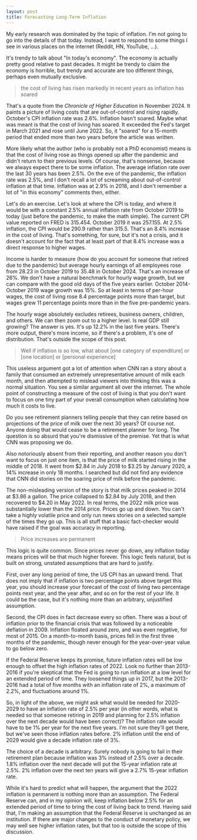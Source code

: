 ```yaml
---
layout: post
title: Forecasting Long-Term Inflation
---
```

My early research was dominated by the topic of inflation. I'm not going to go into the details of that today. Instead, I want to respond to some things I see in various places on the internet (Reddit, HN, YouTube, ...).

It's trendy to talk about "In today's economy". The economy is actually pretty good relative to past decades. It might be trendy to claim the economy is horrible, but trendy and accurate are too different things, perhaps even mutually exclusive.

> the cost of living has risen markedly in recent years as inflation has soared

That's a quote from the *Chronicle of Higher Education* in November 2024. It paints a picture of living costs that are out-of-control and rising rapidly. October's CPI inflation rate was 2.6%. Inflation hasn't soared. Maybe what was meant is that the cost of living has soared. It exceeded the Fed's target in March 2021 and rose until June 2022. So, it "soared" for a 15-month period that ended more than two years before the article was written.

More likely what the author (who is probably not a PhD economist) means is that the cost of living rose as things opened up after the pandemic and didn't return to their previous levels. Of course, that's nonsense, because we always expect there to be some inflation. The average inflation rate over the last 30 years has been 2.5%. On the eve of the pandemic, the inflation rate was 2.5%, and I don't recall a lot of screaming about out-of-control inflation at that time. Inflation was at 2.9% in 2018, and I don't remember a lot of "in this economy" comments then, either.

Let's do an exercise. Let's look at where the CPI is today, and where it would be with a constant 2.5% annual inflation rate from October 2019 to today (just before the pandemic, to make the math simple). The current CPI value reported on FRED is 315.454. October 2019 it was 257.155. At 2.5% inflation, the CPI would be 290.9 rather than 315.5. That's an 8.4% increase in the cost of living. That's something, for sure, but it's not a crisis, and it doesn't account for the fact that at least part of that 8.4% increase was a direct response to higher wages. 

Income is harder to measure (how do you account for someone that retired due to the pandemic) but average hourly earnings of all employees rose from 28.23 in October 2019 to 35.48 in October 2024. That's an increase of 26%. We don't have a natural benchmark for hourly wage growth, but we can compare with the good old days of the five years earlier. October 2014-October 2019 wage growth was 15%. So at least in terms of per-hour wages, the cost of living rose 8.4 percentage points more than target, but wages grew 11 percentage points more than in the five pre-pandemic years.

The hourly wage absolutely excludes retirees, business owners, children, and others. We can then zoom out to a higher level. Is real GDP still growing? The answer is yes. It's up 12.2% in the last five years. There's more output, there's more income, so if there's a problem, it's one of distribution. That's outside the scope of this post.

> Well if inflation is so low, what about [one category of expenditure] or [one location] or [personal experience]

This useless argument got a lot of attention when CNN ran a story about a family that consumed an extremely unrepresentative amount of milk each month, and then attempted to mislead viewers into thinking this was a normal situation. You see a similar argument all over the internet. The whole point of constructing a measure of the cost of living is that you don't want to focus on one tiny part of your overall consumption when calculating how much it costs to live. 

Do you see retirement planners telling people that they can retire based on projections of the price of milk over the next 30 years? Of course not. Anyone doing that would cease to be a retirement planner for long. The question is so absurd that you're dismissive of the premise. Yet that is what CNN was proposing we do.

Also notoriously absent from their reporting, and another reason you don't want to focus on just one item, is that the price of milk started rising in the middle of 2018. It went from $2.84 in July 2018 to $3.25 by January 2020, a 14% increase in only 18 months. I searched but did not find any evidence that CNN did stories on the soaring price of milk before the pandemic.

The non-misleading version of the story is that milk prices peaked in 2014 at $3.86 a gallon. The price collapsed to $2.84 by July 2018, and then recovered to $4.20 in May 2022. In real terms, the 2022 milk price was substantially lower than the 2014 price. Prices go up and down. You can't take a highly volatile price and only run news stories on a selected sample of the times they go up. This is all stuff that a basic fact-checker would have raised if the goal was accuracy in reporting.

> Price increases are permanent

This logic is quite common. Since prices never go down, any inflation today means prices will be that much higher forever. This logic feels natural, but is built on strong, unstated assumptions that are hard to justify.

First, over any long period of time, the US CPI has an upward trend. That does not imply that if inflation is two percentage points above target this year, you should increase your forecast of the cost of living two percentage points next year, and the year after, and so on for the rest of your life. It could be the case, but it's nothing more than an arbitrary, unjustified assumption.

Second, the CPI does in fact decrease every so often. There was a bout of inflation prior to the financial crisis that was followed by a noticeable deflation in 2009. Inflation floated around zero, and was even negative, for most of 2015. On a month-to-month basis, prices fell in the first three months of the pandemic, though never enough for the year-over-year value to go below zero.

If the Federal Reserve keeps its promise, future inflation rates will be low enough to offset the high inflation rates of 2022. Look no further than 2013-2016 if you're skeptical that the Fed is going to run inflation at a low level for an extended period of time. They loosened things up in 2017, but the 2013-2016 had a total of five months with an inflation rate of 2%, a maximum of 2.2%, and fluctuations around 1%.

So, in light of the above, we might ask what would be needed for 2020-2029 to have an inflation rate of 2.5% per year (in other words, what is needed so that someone retiring in 2019 and planning for 2.5% inflation over the next decade would have been correct)? The inflation rate would have to be 1% per year for the next five years. I'm not sure they'll get there, but we've seen those inflation rates before. 2% inflation until the end of 2029 would give a decade inflation rate of 3%.

The choice of a decade is arbitrary. Surely nobody is going to fail in their retirement plan because inflation was 3% instead of 2.5% over a decade. 1.8% inflation over the next decade will put the 15-year inflation rate at 2.5%. 2% inflation over the next ten years will give a 2.7% 15-year inflation rate.

While it's hard to predict what will happen, the argument that the 2022 inflation is permanent is nothing more than an assumption. The Federal Reserve can, and in my opinion will, keep inflation below 2.5% for an extended period of time to bring the cost of living back to trend. Having said that, I'm making an assumption that the Federal Reserve is unchanged as an institution. If there are major changes to the conduct of monetary policy, we may well see higher inflation rates, but that too is outside the scope of this discussion. 